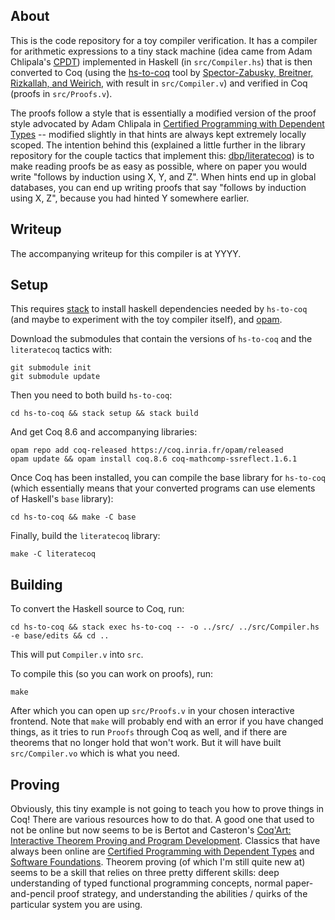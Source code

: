## About

This is the code repository for a toy compiler verification. It has a compiler
for arithmetic expressions to a tiny stack machine (idea came from Adam
Chlipala's [CPDT]((http://adam.chlipala.net/cpdt/))) implemented in Haskell (in
`src/Compiler.hs`) that is then converted to Coq (using the
[hs-to-coq](https://github.com/antalsz/hs-to-coq) tool by [Spector-Zabusky,
Breitner, Rizkallah, and Weirich](https://arxiv.org/abs/1711.09286), with result
in `src/Compiler.v`) and verified in Coq (proofs in `src/Proofs.v`).

The proofs follow a style that is essentially a modified version of the proof
style advocated by Adam Chlipala in [Certified Programming with Dependent
Types](http://adam.chlipala.net/cpdt/) -- modified slightly in that hints are
always kept extremely locally scoped. The intention behind this (explained a
little further in the library repository for the couple tactics that implement
this: [dbp/literatecoq](https://github.com/dbp/literatecoq)) is to make
reading proofs be as easy as possible, where on paper you would write "follows
by induction using X, Y, and Z". When hints end up in global databases, you can
end up writing proofs that say "follows by induction using X, Z", because you
had hinted Y somewhere earlier.

## Writeup

The accompanying writeup for this compiler is at YYYY.

## Setup

This requires [stack](https://www.haskellstack.org) to install haskell
dependencies needed by `hs-to-coq` (and maybe to experiment with the toy
compiler itself), and [opam](https://opam.ocaml.org/).

Download the submodules that contain the versions of `hs-to-coq` and the
`literatecoq` tactics with:

```
git submodule init
git submodule update
```

Then you need to both build `hs-to-coq`:

```
cd hs-to-coq && stack setup && stack build
```

And get Coq 8.6 and accompanying libraries:

```
opam repo add coq-released https://coq.inria.fr/opam/released
opam update && opam install coq.8.6 coq-mathcomp-ssreflect.1.6.1
```

Once Coq has been installed, you can compile the base library for `hs-to-coq`
(which essentially means that your converted programs can use elements of
Haskell's `base` library):

```
cd hs-to-coq && make -C base
```

Finally, build the `literatecoq` library:

```
make -C literatecoq
```

## Building

To convert the Haskell source to Coq, run:

```
cd hs-to-coq && stack exec hs-to-coq -- -o ../src/ ../src/Compiler.hs -e base/edits && cd ..
```

This will put `Compiler.v` into `src`.

To compile this (so you can work on proofs), run:

```
make
```

After which you can open up `src/Proofs.v` in your chosen interactive frontend.
Note that `make` will probably end with an error if you have changed things, as
it tries to run `Proofs` through Coq as well, and if there are theorems that no
longer hold that won't work. But it will have built `src/Compiler.vo` which is
what you need.

## Proving

Obviously, this tiny example is not going to teach you how to prove things in
Coq! There are various resources how to do that. A good one that used to not be
online but now seems to be is Bertot and Casteron's [Coq'Art: Interactive
Theorem Proving and Program
Development](https://archive.org/details/springer_10.1007-978-3-662-07964-5).
Classics that have always been online are [Certified Programming with Dependent
Types](http://adam.chlipala.net/cpdt/) and [Software
Foundations](https://softwarefoundations.cis.upenn.edu/). Theorem proving (of
which I'm still quite new at) seems to be a skill that relies on three pretty
different skills: deep understanding of typed functional programming concepts,
normal paper-and-pencil proof strategy, and understanding the abilities / quirks
of the particular system you are using. 
